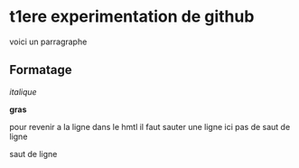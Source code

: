 # t1ere experimentation de github

voici un parragraphe

## Formatage

_italique_

**gras**

pour revenir a la ligne dans le hmtl il faut sauter une ligne ici
pas de saut de ligne

saut de ligne
